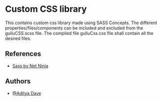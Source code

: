 
# Custom CSS library 

This contains custom css library made using SASS Concepts.
The different properties/files/components can be included and excluded from the gulluCSS.scss file.
The compiled file gulluCss.css file shall contain all the desired files. 

## References
- [Sass by Net Ninja](https://www.youtube.com/playlist?list=PL4cUxeGkcC9jxJX7vojNVK-o8ubDZEcNb)
## Authors

- [@Aditya Dave](https://github.com/Adi-Dave-cs)

